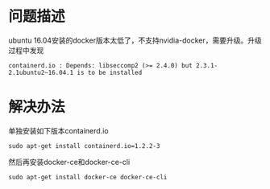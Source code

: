 # 问题描述
ubuntu 16.04安装的docker版本太低了，不支持nvidia-docker，需要升级。升级过程中发现
```
containerd.io : Depends: libseccomp2 (>= 2.4.0) but 2.3.1-2.1ubuntu2~16.04.1 is to be installed
```

# 解决办法
单独安装如下版本containerd.io
```
sudo apt-get install containerd.io=1.2.2-3
```
然后再安装docker-ce和docker-ce-cli
```
sudo apt-get install docker-ce docker-ce-cli
```
